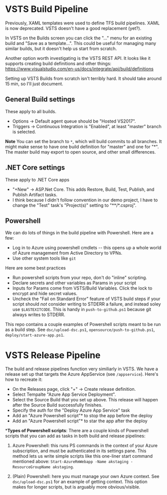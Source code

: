 # VSTS Build Pipeline

Previously, XAML templates were used to define TFS build pipelines.
XAML is now deprecated. VSTS doesn't have a good replacement (yet?).

In VSTS on the Builds screen you can click the "..." menu for an existing build and "Save as a template...".  This could be useful for managing many similar builds, but it doesn't help us start from scratch.

Another option worth investigating is the VSTS REST API.  It looks like it supports creating build definitions and other things: https://www.visualstudio.com/en-us/docs/integrate/api/build/definitions

Setting up VSTS Builds from scratch isn't terribly hard. It should take around 15 min, so I'll just document.

## General Build settings

These apply to all builds.

- Options -> Default agent queue should be "Hosted VS2017".
- Triggers -> Continuous Integration is "Enabled", at least "master" branch is selected.

**Note** You can set the branch to `*`, which will build commits to all branches. It might make sense to have one build definition for "master" and one for "*". The master build may export to open source, and other small differences.

## .NET Core settings

These apply to .NET Core apps

- "+New" -> ASP.Net Core.  This adds Restore, Build, Test, Publish, and Publish Artifact tasks.
- I think because I didn't follow convention in our demo project, I have to change the "Test" task's "Project(s)" setting to "*\*/\*.csproj".

## Powershell

We can do lots of things in the build pipeline with Powershell. Here are a few:

- Log in to Azure using powershell cmdlets -- this opens up a whole world of Azure management from Active Directory to VPNs. 
- Use other system tools like `git`


Here are some best practices

- Run powershell scripts from your repo, don't do "inline" scripting.
- Declare secrets and other variables as Params in your script
- Inputs for Params come from VSTS/Build Variables. Click the lock to encrypt and hide secret values.
- Uncheck the "Fail on Standard Error" feature of VSTS build steps if your script should _not_ consider writing to STDERR a failure, and instead soley use `$LASTEXITCODE`.  This is handy in `push-to-github.ps1` because git always writes to STDERR. 

This repo contains a couple examples of Powershell scripts meant to be run as a build step.
See `dsc/upload-dsc.ps1`, `opensource/push-to-github.ps1`, `deploy/start-azure-app.ps1`.


# VSTS Release Pipeline

The build and release pipelines function very similiarly in VSTS.  We have a release set up that targets the Azure AppService (see `/appservice`). Here's how to recreate it:

- On the Releases page, click "+" -> Create release definition.
- Select Tempalte "Azure App Service Deployment".
- Select the Source Build that you set up above. This release will happen after the Source Build successfully finishes.
- Specify the auth for the "Deploy Azure App Service" task
- Add an "Azure Powershell script"* to stop the app before the deploy
- Add an "Azure Powershell script"* to star the app after the deploy

***Types of Powershell scripts**: There are a couple kinds of Powershell scripts that you can add as tasks in both build and release pipelines:

1) Azure Powershell: this runs PS commands in the context of your Azure subscription, and must be authenticated in its settings pane.  This method lets us write simple scripts like this one-liner start command mentioned above: `Start-AzureRmWebapp -Name akstaging -ResourceGroupName akstaging`.

2) (Plain) Powershell: here you must manage your own Azure context. See `dsc/upload-dsc.ps1` for an example of getting context. This option makes for longer scripts, but is arguably more obvious/visible.
